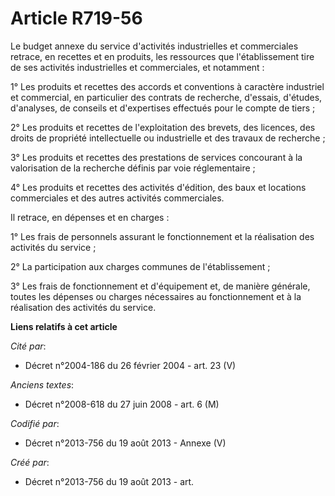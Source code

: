 # Article R719-56

Le budget annexe du service d'activités industrielles et commerciales retrace, en recettes et en produits, les ressources que
l'établissement tire de ses activités industrielles et commerciales, et notamment :

1° Les produits et recettes des accords et conventions à caractère industriel et commercial, en particulier des contrats de
recherche, d'essais, d'études, d'analyses, de conseils et d'expertises effectués pour le compte de tiers ;

2° Les produits et recettes de l'exploitation des brevets, des licences, des droits de propriété intellectuelle ou
industrielle et des travaux de recherche ;

3° Les produits et recettes des prestations de services concourant à la valorisation de la recherche définis par voie
réglementaire ;

4° Les produits et recettes des activités d'édition, des baux et locations commerciales et des autres activités commerciales.

Il retrace, en dépenses et en charges :

1° Les frais de personnels assurant le fonctionnement et la réalisation des activités du service ;

2° La participation aux charges communes de l'établissement ;

3° Les frais de fonctionnement et d'équipement et, de manière générale, toutes les dépenses ou charges nécessaires au
fonctionnement et à la réalisation des activités du service.

**Liens relatifs à cet article**

_Cité par_:

  - Décret n°2004-186 du 26 février 2004 - art. 23 (V)

_Anciens textes_:

  - Décret n°2008-618 du 27 juin 2008 - art. 6 (M)

_Codifié par_:

  - Décret n°2013-756 du 19 août 2013 -  Annexe (V)

_Créé par_:

  - Décret n°2013-756 du 19 août 2013 - art.
